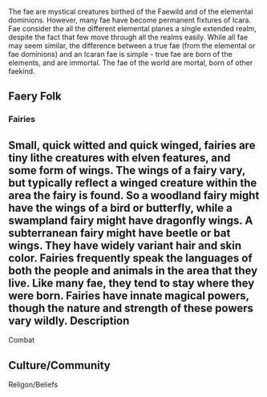 

The fae are mystical creatures birthed of the Faewild and of the
elemental dominions. However, many fae have become permanent
fixtures of Icara. Fae consider the all the different elemental planes a
single extended realm, despite the fact that few move through all the
realms easily. While all fae may seem similar, the difference between
a true fae (from the elemental or fae dominions) and an Icaran fae is
simple - true fae are born of the elements, and are immortal. The fae
of the world are mortal, born of other faekind.

## Faery Folk

### Fairies
Small, quick witted and quick winged, fairies are tiny lithe creatures
with elven features, and some form of wings. The wings of a fairy
vary, but typically reflect a winged creature within the area the fairy is
found. So a woodland fairy might have the wings of a bird or butterfly,
while a swampland fairy might have dragonfly wings. A subterranean
fairy might have beetle or bat wings. They have widely variant hair
and skin color.
Fairies frequently speak the languages of both the people and
animals in the area that they live. Like many fae, they tend to stay
where they were born. Fairies have innate magical powers, though
the nature and strength of these powers vary wildly.
Description
-
Combat

Culture/Community
-
Religon/Beliefs